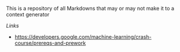 <p>This is a repository of all Markdowns that may or may not make it to a context generator</p>

*Links*
- https://developers.google.com/machine-learning/crash-course/prereqs-and-prework